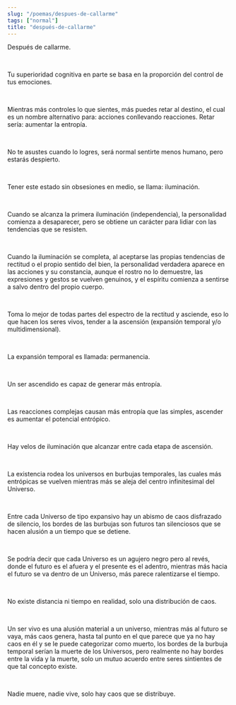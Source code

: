 ```yaml
---
slug: "/poemas/despues-de-callarme"
tags: ["normal"]
title: "después-de-callarme"
---
```

Después de callarme.

&nbsp;

Tu superioridad cognitiva en parte se basa en la proporción del control de tus emociones.

&nbsp;

Mientras más controles lo que sientes, más puedes retar al destino, el cual es un nombre alternativo para: acciones conllevando reacciones. Retar sería: aumentar la entropía.

&nbsp;

No te asustes cuando lo logres, será normal sentirte menos humano, pero estarás despierto.

&nbsp;

Tener este estado sin obsesiones en medio, se llama: iluminación.

&nbsp;

Cuando se alcanza la primera iluminación (independencia), la personalidad comienza a desaparecer, pero se obtiene un carácter para lidiar con las tendencias que se resisten.

&nbsp;

Cuando la iluminación se completa, al aceptarse las propias tendencias de rectitud o el propio sentido del bien, la personalidad verdadera aparece en las acciones y su constancia, aunque el rostro no lo demuestre, las expresiones y gestos se vuelven genuinos, y el espíritu comienza a sentirse a salvo dentro del propio cuerpo.

&nbsp;

Toma lo mejor de todas partes del espectro de la rectitud y asciende, eso lo que hacen los seres vivos, tender a la ascensión (expansión temporal y/o multidimensional).

&nbsp;

La expansión temporal es llamada: permanencia.

&nbsp;

Un ser ascendido es capaz de generar más entropía.

&nbsp;

Las reacciones complejas causan más entropía que las simples, ascender es aumentar el potencial entrópico.

&nbsp;

Hay velos de iluminación que alcanzar entre cada etapa de ascensión.

&nbsp;

La existencia rodea los universos en burbujas temporales, las cuales más entrópicas se vuelven mientras más se aleja del centro infinitesimal del Universo.

&nbsp;

Entre cada Universo de tipo expansivo hay un abismo de caos disfrazado de silencio, los bordes de las burbujas son futuros tan silenciosos que se hacen alusión a un tiempo que se detiene.

&nbsp;

Se podría decir que cada Universo es un agujero negro pero al revés, donde el futuro es el afuera y el presente es el adentro, mientras más hacia el futuro se va dentro de un Universo, más parece ralentizarse el tiempo.

&nbsp;

No existe distancia ni tiempo en realidad, solo una distribución de caos.

&nbsp;

Un ser vivo es una alusión material a un universo, mientras más al futuro se vaya, más caos genera, hasta tal punto en el que parece que ya no hay caos en él y se le puede categorizar como muerto, los bordes de la burbuja temporal serían la muerte de los Universos, pero realmente no hay bordes entre la vida y la muerte, solo un mutuo acuerdo entre seres sintientes de que tal concepto existe.

&nbsp;

Nadie muere, nadie vive, solo hay caos que se distribuye.